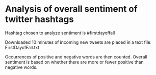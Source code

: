 # Analysis of overall sentiment of twitter hashtags


Hashtag chosen to analyze sentiment is #firstdayoffall

Downloaded 10 minutes of incoming new tweets are placed in a text file: FirstDayofFall.txt

Occurrences of positive and negative words are then counted.
Overall sentiment is based on whether there are more or fewer positive than negative words.
